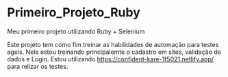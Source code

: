 # Primeiro_Projeto_Ruby
Meu primeiro projeto utilizando Ruby + Selenium

Este projeto tem como fim treinar as habilidades de automação para testes ageis.
Nele estou treinando principalemte o cadastro em sites, validação de dados e Login.
Estou utilizando https://confident-kare-1f5021.netlify.app/ para relizar os testes.
